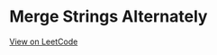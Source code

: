 # Merge Strings Alternately
[View on LeetCode](https://leetcode.com/problems/merge-strings-alternately/)

